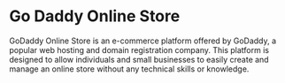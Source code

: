 # Go Daddy Online Store

GoDaddy Online Store is an e-commerce platform offered by GoDaddy, a popular web hosting and domain registration company. This platform is designed to allow individuals and small businesses to easily create and manage an online store without any technical skills or knowledge.
